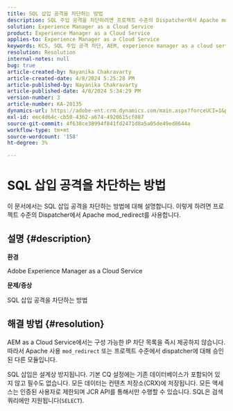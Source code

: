 ```yaml
---
title: SQL 삽입 공격을 차단하는 방법
description: SQL 주입 공격을 차단하려면 프로젝트 수준의 Dispatcher에서 Apache mod_redirect를 사용하십시오.
solution: Experience Manager as a Cloud Service
product: Experience Manager as a Cloud Service
applies-to: Experience Manager as a Cloud Service
keywords: KCS, SQL 주입 공격 차단, AEM, experience manager as a cloud service
resolution: Resolution
internal-notes: null
bug: true
article-created-by: Nayanika Chakravarty
article-created-date: 4/8/2024 5:25:28 PM
article-published-by: Nayanika Chakravarty
article-published-date: 4/8/2024 5:34:29 PM
version-number: 3
article-number: KA-20135
dynamics-url: https://adobe-ent.crm.dynamics.com/main.aspx?forceUCI=1&pagetype=entityrecord&etn=knowledgearticle&id=5c07fdf9-ccf5-ee11-a1fe-6045bd006295
exl-id: eec4d64c-cb50-4362-a674-4920615cf887
source-git-commit: 4f638ce38994f841fd2471d8a5a05de49ed8644a
workflow-type: tm+mt
source-wordcount: '158'
ht-degree: 3%

---
```


# SQL 삽입 공격을 차단하는 방법


이 문서에서는 SQL 삽입 공격을 차단하는 방법에 대해 설명합니다. 이렇게 하려면 프로젝트 수준의 Dispatcher에서 Apache mod_redirect를 사용합니다.

## 설명 {#description}


<b>환경</b>

Adobe Experience Manager as a Cloud Service

<b>문제/증상</b>

SQL 삽입 공격을 차단하는 방법


## 해결 방법 {#resolution}


AEM as a Cloud Service에서는 구성 가능한 IP 차단 목록을 즉시 제공하지 않습니다. 따라서 Apache 사용 `mod_redirect` 또는 프로젝트 수준에서 dispatcher에 대해 승인된 다른 모듈입니다.

SQL 삽입은 설계상 방지됩니다. 기본 CQ 설정에는 기존 데이터베이스가 포함되어 있지 않고 필수도 없습니다. 모든 데이터는 컨텐츠 저장소(CRX)에 저장됩니다. 모든 액세스는 인증된 사용자로 제한되며 JCR API를 통해서만 수행할 수 있습니다. SQL은 검색 쿼리에만 지원됩니다(`SELECT`).
